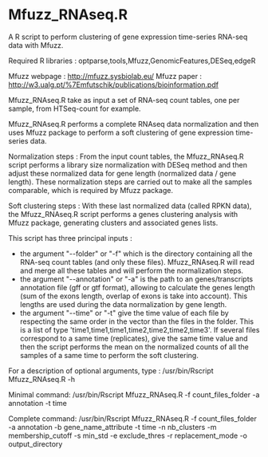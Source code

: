 # Mfuzz_RNAseq.R
A R script to perform clustering of gene expression time-series RNA-seq data with Mfuzz.

Required R libraries :
optparse,tools,Mfuzz,GenomicFeatures,DESeq,edgeR

Mfuzz webpage : http://mfuzz.sysbiolab.eu/
Mfuzz paper : http://w3.ualg.pt/%7Emfutschik/publications/bioinformation.pdf

Mfuzz_RNAseq.R take as input a set of RNA-seq count tables, one per sample, from HTSeq-count for example. 

Mfuzz_RNAseq.R performs a complete RNAseq data normalization and then uses Mfuzz package to perform a soft clustering of gene expression time-series data.

Normalization steps : From the input count tables, the Mfuzz_RNAseq.R script performs a library size normalization with DESeq method and then adjust these normalized data for gene length (normalized data / gene length). These normalization steps are carried out to make all the samples comparable, which is required by Mfuzz package.

Soft clustering steps : With these last normalized data (called RPKN data), the Mfuzz_RNAseq.R script performs a genes clustering analysis with Mfuzz package, generating clusters and associated genes lists.

This script has three principal inputs : 
- the argument "--folder" or "-f" which is the directory containing all the RNA-seq count tables (and only these files).
  Mfuzz_RNAseq.R will read and merge all these tables and will perform the normalization steps.
- the argument "--annotation" or "-a" is the path to an genes/transcripts annotation file (gff or gtf format), allowing 
  to calculate the genes length (sum of the exons length, overlap of exons is take into account). This lengths are used 
  during the data normalization by gene length.
- the argument "--time" or "-t" give the time value of each file by respecting the same order in the vector than the files in 
  the folder. This  is a list of type 'time1,time1,time1,time2,time2,time2,time3'. 
  If several files correspond to a same time (replicates), give the same time value and then the script performs the mean on 
  the normalized counts of all the samples of a same time to perform the soft clustering.

For a description of optional arguments, type : 
      /usr/bin/Rscript Mfuzz_RNAseq.R -h

Minimal command: 
      /usr/bin/Rscript Mfuzz_RNAseq.R -f count_files_folder -a annotation -t time

Complete command: 
      /usr/bin/Rscript Mfuzz_RNAseq.R -f count_files_folder -a annotation -b gene_name_attribute -t time -n nb_clusters 
      -m membership_cutoff -s min_std -e exclude_thres -r replacement_mode -o output_directory
